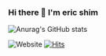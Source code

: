 ### Hi there 👋 I'm eric shim
![Anurag's GitHub stats](https://github-readme-stats.vercel.app/api?username=izonejangwonyoung&count_private=true)



![Website](https://img.shields.io/website?down_color=lightgrey&down_message=offline&label=ericshim.me&up_color=blue&up_message=online&url=https%3A%2F%2Fericshim.me)
[![Hits](https://hits.seeyoufarm.com/api/count/incr/badge.svg?url=https%3A%2F%2Fgithub.com%2Fizonejangwonyoung&count_bg=%2379C83D&title_bg=%23555555&icon=&icon_color=%23E7E7E7&title=hits&edge_flat=false)](https://hits.seeyoufarm.com)
<!--
**izonejangwonyoung/izonejangwonyoung** is a ✨ _special_ ✨ repository because its `README.md` (this file) appears on your GitHub profile.

Here are some ideas to get you started:

- 🔭 I’m currently working on ...
- 🌱 I’m currently learning ...
- 👯 I’m looking to collaborate on ...
- 🤔 I’m looking for help with ...
- 💬 Ask me about ...
- 📫 How to reach me: ...
- 😄 Pronouns: ...
- ⚡ Fun fact: ...
-->
